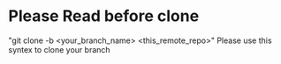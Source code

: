 # Please Read before clone
"git clone -b <your_branch_name> <this_remote_repo>"
Please use this syntex to clone your branch

